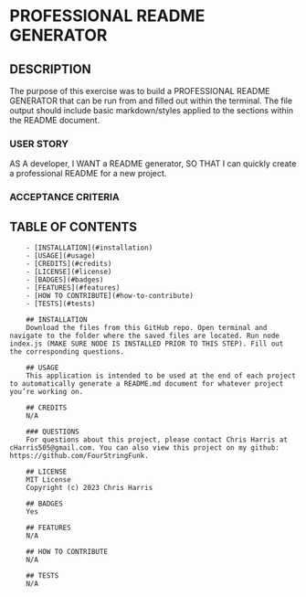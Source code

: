 # PROFESSIONAL README GENERATOR

## DESCRIPTION
The purpose of this exercise was to build a PROFESSIONAL README GENERATOR that can be run from and filled out within the terminal. The file output should include basic markdown/styles applied to the sections within the README document.

### USER STORY
AS A developer, I WANT a  README generator, SO THAT I can quickly create a professional README for a new project. 

### ACCEPTANCE CRITERIA

## TABLE OF CONTENTS
        - [INSTALLATION](#installation)
        - [USAGE](#usage)
        - [CREDITS](#credits)
        - [LICENSE](#license)
        - [BADGES](#badges)
        - [FEATURES](#features)
        - [HOW TO CONTRIBUTE](#how-to-contribute)
        - [TESTS](#tests)

        ## INSTALLATION 
        Download the files from this GitHub repo. Open terminal and navigate to the folder where the saved files are located. Run node index.js (MAKE SURE NODE IS INSTALLED PRIOR TO THIS STEP). Fill out the corresponding questions.

        ## USAGE 
        This application is intended to be used at the end of each project to automatically generate a README.md document for whatever project you’re working on.

        ## CREDITS 
        N/A

        ### QUESTIONS
        For questions about this project, please contact Chris Harris at cHarris505@gmail.com. You can also view this project on my github: https://github.com/FourStringFunk.

        ## LICENSE 
        MIT License
        Copyright (c) 2023 Chris Harris

        ## BADGES 
        Yes

        ## FEATURES 
        N/A

        ## HOW TO CONTRIBUTE 
        N/A
        
        ## TESTS 
        N/A
    
